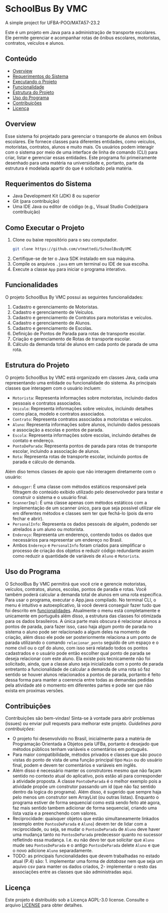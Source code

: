 # SchoolBus By  VMC

A simple project for UFBA-POO/MATA57-23.2

Este é um projeto em Java para a administração de transporte escolares. Ele permite gerenciar e acompanhar rotas de ônibus escolares, motoristas, contratos, veículos e alunos.

## Conteúdo

- [Overview](#overview)
- [Requerimentos do Sistema](#requerimentos-do-sistema)
- [Executando o Projeto](#como-executar-o-projeto)
- [Funcionalidade](#funcionalidades)
- [Estrutura do Projeto](#estrutura-do-projeto)
- [Uso do Programa](#uso-do-programa)
- [Contribuições](#contribuições)
- [Licença](#licença)

## Overview

Esse sistema foi projetado para gerenciar o transporte de alunos em ônibus escolares. Ele fornece classes para diferentes entidades, como veículos, motoristas, contratos, alunos e muito mais. Os usuários podem interagir com o sistema por meio de uma interface de linha de comando (CLI) para criar, listar e gerenciar essas entidades. Este programa foi primeiramente desenhado para uma matéria na universidade e, portanto, parte da estrutura é modelada apartir do que é solicitado pela matéria.

## Requerimentos do Sistema

- Java Development Kit (JDK) 8 ou superior
- Git (para contribuição)
- Uma IDE Java ou editor de código (e.g., Visual Studio Code)(para contribuição)

## Como Executar o Projeto
   
1. Clone ou baixe repositório para o seu computador.
   ```sh
   git clone https://github.com/vtmattedi/SchoolBusByVMC
   ```
2. Certifique-se de ter o Java SDK instalado em sua máquina.
3. Compile os arquivos `.java` em um terminal ou IDE de sua escolha.
4. Execute a classe `App` para iniciar o programa interativo.


## Funcionalidades

O projeto SchoolBus By VMC possui as seguintes funcionalidades:

1. Cadastro e gerenciamento de Motoristas.
2. Cadastro e gerenciamento de Veículos.
3. Cadastro e gerenciamento de Contratos para motoristas e veículos.
4. Cadastro e gerenciamento de Alunos.
5. Cadastro e gerenciamento de Escolas.
6. Definição de Pontos de Parada para rotas de transporte escolar.
7. Criação e gerenciamento de Rotas de transporte escolar.
8. Cálculo da demanda total de alunos em cada ponto de parada de uma rota.

## Estrutura do Projeto

O projeto SchoolBus by VMC está organizado em classes Java, cada uma representando uma entidade ou funcionalidade do sistema. As principais classes que interagem com o usuário incluem:

- `Motorista`: Representa informações sobre motoristas, incluindo dados pessoais e contratos associados.
- `Veiculo`: Representa informações sobre veículos, incluindo detalhes como placa, modelo e contratos associados.
- `Contrato`: Representa contratos associados a motoristas e veículos.
- `Aluno`: Representa informações sobre alunos, incluindo dados pessoais e associação a escolas e pontos de parada.
- `Escola`: Representa informações sobre escolas, incluindo detalhes de contato e endereço.
- `PontoDeParada`: Representa pontos de parada para rotas de transporte escolar, incluindo a associação de alunos.
- `Rota`: Representa rotas de transporte escolar, incluindo pontos de parada e cálculo de demanda.

Além diso temos classes de apoio que não interagem diretamente com o usuário:

- `debugger`: É uma classe com métodos estáticos responsável pela filtragem do conteúdo exibido utilizado pelo desenvolvedor para testar e construir o sistema e o usuário final.
- `ScannerImpl`: É uma classe apenas com métodos estáticos com a implementação de um scanner único, para que seja possível utilizar ele em diferentes métodos e classes sem ter que fechá-lo (pois da erro fechar e abrir).
- `PersonalInfo`: Representa os dados pessoais de alguém, podendo ser atrelados a um aluno ou motorista.
- `Endereço`: Representa um enderenço, contendo todos os dados que necessários para representar um endereço no Brasil.
- Ambos `Endereço` e `PersonalInfo` foram criados para simplificar o processo de criação dos objetos e reduzir código redundante assim como reduzir a quantidade de variáveis de `Aluno` e `Motorista`.

## Uso do Programa

O SchoolBus By VMC permitirá que você crie e gerencie motoristas, veículos, contratos, alunos, escolas, pontos de parada e rotas. Você também poderá calcular a demanda total de alunos em uma rota específica. Para usar o programa, executar o App.java compilado. No terminal CLI, o menu é intuitivo e autoexplicativo, lá você deverá conseguir fazer tudo que foi descrito em [funcionalidades](#funcionalidades). Atualmente o menu está completamente e unicamente em português além disso, a estrutura das classes foi otimizada para os dados brasileiros.
A única parte mais obscura é relacionar alunos a pontos de parada, para fazer isso, caso haja algum ponto de parada no sistema o aluno pode ser relacionado a algum deles na momento de criação, além disso ele pode ser posteriormente relaciona a um ponto de parada utilizando o comando `relacionar_ponto` seguido de um espaço e o nome civil ou o cpf do aluno, com isso será relatado todos os pontos cadastrados e o usuário pode então escolher qual ponto de parada se deseja relacionar com este aluno. Ela existe pois tecnicamente não foi solicitado, ainda, que a classe aluno seja inicializada com o ponto de parada entretanto a funcionalidade de calcular a demanda de uma rota só faz sentido se houver alunos relacionados a pontos de parada, portanto é feito dessa forma para manter a coerencia entre todas as demandas pedidas pela atividade até o momento em diferentes partes e pode ser que não exista em proximas versões.

## Contribuições

Contribuições são bem-vindas! Sinta-se à vontade para abrir problemas (issues) ou enviar pull requests para melhorar este projeto.
*Guidelines para contribuições*:
- O projeto foi desenvolvido no Brasil, inicialmente para a matéria de Programação Orientada a Objetos pela UFBa, portanto é desejado que métodos públicos tenham variáveis e comentários em português.
- Para maior compatibilidade, métodos privados e classes que são pouco vistas do ponto de vista de uma função principal tipo `Main` ou do usuário final, podem e devem ter comentários e variáveis em inglês. 
- Além disso é necessário manter os construtores mesmo que não façam sentido no contexto atual do aplicativo, pois estão ali para corresponder à atividade proposta. A classe `PontoDeParada` é o melhor exemplo pois a atividade propõe um construtor passando um id (que não faz sentido dentro da logica do programa). Além disso, é sugerido que sempre haja pelo menos um construtor sem ArrayList (ou outras listas). Enquanto o programa estiver de forma sequencial como está sendo feito até agora, faz mais sentido tambem adicionar de forma sequencial, criando uma lista vazia e a preenchendo com valores.
- Reciprocidade: quaisquer objetos que estão simultaneamente linkados (exemplo entre `PontosDeParada` e `Aluno`) devem ter de lidar com a reciprocidade, ou seja, se mudar o `PontosDeParada` de `Aluno` deve haver uma mudança tanto no `PontosDeParada` predecessor quanto no sucessor refletindo essa mudança. I.e. eu não devo ter que solicitar que `Aluno` mude seu `PontosDeParada` e o antigo `PontosDeParada` delete `Aluno` e que o novo adicione `Aluno` separadamente.
- TODO: as principais funcionalidades que devem trabalhadas no estado atual (P.4) são: 1. implementar uma forma de *database* nem que seja um aquivo csv para manter os dados criados, 2- implementar o resto das associações entre as classes que são administradas aqui.

## Licença

Este projeto é distribuído sob a Licença AGPL-3.0 license. Consulte o arquivo [LICENSE](LICENSE) para obter detalhes.

